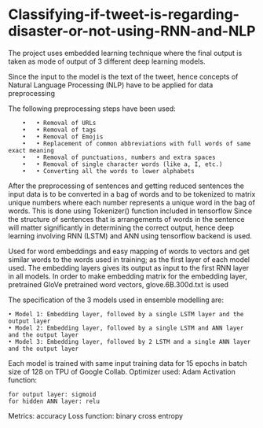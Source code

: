 # Classifying-if-tweet-is-regarding-disaster-or-not-using-RNN-and-NLP

The project uses embedded learning technique where the final output is taken as mode of output of 3 different deep learning models.

Since the input to the model is the text of the tweet, hence concepts of Natural Language Processing (NLP) have to be applied for data preprocessing 

The following preprocessing steps have been used: 
        
        •	• Removal of URLs 
        •	• Removal of tags 
        •	• Removal of Emojis 
        •	• Replacement of common abbreviations with full words of same exact meaning 
        •	• Removal of punctuations, numbers and extra spaces 
        •	• Removal of single character words (like a, I, etc.) 
        •	• Converting all the words to lower alphabets 

After the preprocessing of sentences and getting reduced sentences the input data is to be converted in a bag of words and to be tokenized to matrix unique numbers where each number represents a unique word in the bag of words. This is done using Tokenizer() function included in tensorflow
Since the structure of sentences that is arrangements of words in the sentence will matter significantly in determining the correct output, hence  deep learning involving RNN (LSTM) and ANN using tensorflow backend is used. 

Used for word embeddings and easy mapping of words to vectors and get similar words to the words used in training; as the first layer of each model used. The embedding layers gives its output as input to the first RNN layer in all models. 
In order to make embedding matrix for the embedding layer, pretrained GloVe pretrained word vectors, glove.6B.300d.txt is used

The specification of the 3 models used in ensemble modelling are: 
    
    • Model 1: Embedding layer, followed by a single LSTM layer and the output layer
    • Model 2: Embedding layer, followed by a single LSTM and ANN layer and the output layer 
    • Model 3: Embedding layer, followed by 2 LSTM and a single ANN layer and the output layer 

Each model is trained with same input training data for 15 epochs in batch size of 128 on TPU of Google Collab. 
Optimizer used: Adam 
Activation function: 
    
    for output layer: sigmoid 
    for hidden ANN layer: relu 
Metrics: accuracy 
Loss function: binary cross entropy
